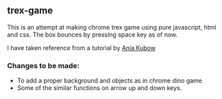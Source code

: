 ## trex-game

This is an attempt at making chrome trex game using pure javascript, html and css. The box bounces by pressing space key as of now.

I have taken reference from a tutorial by [Ania Kubow](https://www.youtube.com/watch?v=dQ6lYd6dyTI)

### Changes to be made:
- To add a proper background and objects as in chrome dino game
- Some of the similar functions on arrow up and down keys.